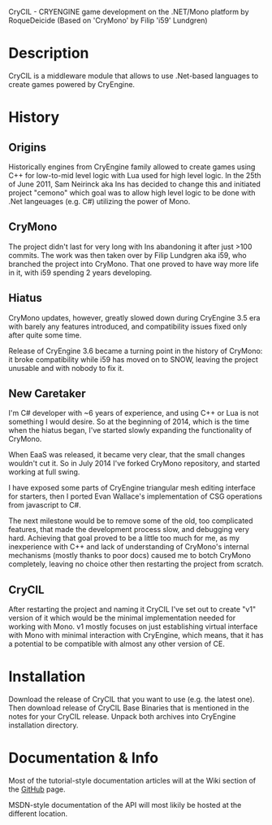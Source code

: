 CryCIL - CRYENGINE game development on the .NET/Mono platform
	by RoqueDeicide (Based on 'CryMono' by Filip 'i59' Lundgren)

# Description
CryCIL is a middleware module that allows to use .Net-based languages to create games powered by CryEngine.
# History
## Origins
Historically engines from CryEngine family allowed to create games using C++ for low-to-mid level logic with Lua used for high level logic. In the 25th of June 2011, Sam Neirinck aka Ins has decided to change this and initiated project "cemono" which goal was to allow high level logic to be done with .Net langeuages (e.g. C#) utilizing the power of Mono.
## CryMono
The project didn't last for very long with Ins abandoning it after just &gt;100 commits. The work was then taken over by Filip Lundgren aka i59, who branched the project into CryMono. That one proved to have way more life in it, with i59 spending 2 years developing.
## Hiatus
CryMono updates, however, greatly slowed down during CryEngine 3.5 era with barely any features introduced, and compatibility issues fixed only after quite some time.

Release of CryEngine 3.6 became a turning point in the history of CryMono: it broke compatibility while i59 has moved on to SNOW, leaving the project unusable and with nobody to fix it.
## New Caretaker
I'm C# developer with ~6 years of experience, and using C++ or Lua is not something I would desire. So at the beginning of 2014, which is the time when the hiatus began, I've started slowly expanding the functionality of CryMono.

When EaaS was released, it became very clear, that the small changes wouldn't cut it. So in July 2014 I've forked CryMono repository, and started working at full swing.

I have exposed some parts of CryEngine triangular mesh editing interface for starters, then I ported Evan Wallace's implementation of CSG operations from javascript to C#.

The next milestone would be to remove some of the old, too complicated features, that made the development process slow, and debugging very hard. Achieving that goal proved to be a little too much for me, as my inexperience with C++ and lack of understanding of CryMono's internal mechanisms (mostly thanks to poor docs) caused me to botch CryMono completely, leaving no choice other then restarting the project from scratch.
## CryCIL
After restarting the project and naming it CryCIL I've set out to create "v1" version of it which would be the minimal implementation needed for working with Mono. v1 mostly focuses on just establishing virtual interface with Mono with minimal interaction with CryEngine, which means, that it has a potential to be compatible with almost any other version of CE.
# Installation
Download the release of CryCIL that you want to use (e.g. the latest one). Then download release of CryCIL Base Binaries that is mentioned in the notes for your CryCIL release. Unpack both archives into CryEngine installation directory.
# Documentation & Info
Most of the tutorial-style documentation articles will at the Wiki section of the <a href="https://github.com/RoqueDeicide/CryCIL/">GitHub</a> page.

MSDN-style documentation of the API will most likily be hosted at the different location.
